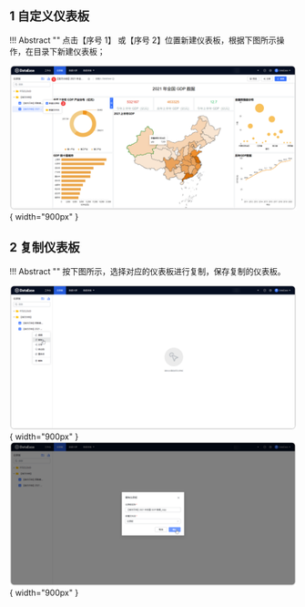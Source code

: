 ## 1 自定义仪表板

!!! Abstract ""
	点击【序号 1】 或【序号 2】位置新建仪表板，根据下图所示操作，在目录下新建仪表板；

![2.0新建仪表板](../img/dashboard_generation/2.0新建仪表板.png){ width="900px" }  




## 2 复制仪表板

!!! Abstract ""
	按下图所示，选择对应的仪表板进行复制，保存复制的仪表板。

![2.0复制仪表板](../img/dashboard_generation/2.0复制仪表板.png){ width="900px" }  
![2.0复制仪表板2](../img/dashboard_generation/2.0复制仪表板2.png){ width="900px" }

